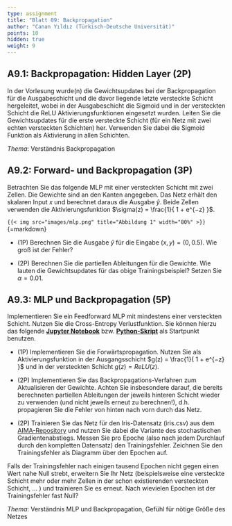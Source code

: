 ```yaml
---
type: assignment
title: "Blatt 09: Backpropagation"
author: "Canan Yıldız (Türkisch-Deutsche Universität)"
points: 10
hidden: true
weight: 9
---
```



## A9.1: Backpropagation: Hidden Layer (2P)

In der Vorlesung wurde(n) die Gewichtsupdates bei der Backpropagation für die Ausgabeschicht und die davor liegende letzte versteckte Schicht hergeleitet, wobei in der Ausgabeschicht die Sigmoid und in der versteckten Schicht die ReLU Aktivierungsfunktionen eingesetzt wurden.
Leiten Sie die Gewichtsupdates für die erste versteckte Schicht (für ein Netz mit zwei echten versteckten Schichten) her. Verwenden Sie dabei die Sigmoid Funktion als Aktivierung in allen Schichten.

*Thema*: Verständnis Backpropagation


## A9.2: Forward- und Backpropagation (3P)

Betrachten Sie das folgende MLP mit einer versteckten Schicht mit zwei Zellen. Die Gewichte sind an den Kanten angegeben. Das Netz erhält den skalaren Input $x$ und berechnet daraus die Ausgabe $\hat{y}$. Beide Zellen verwenden die Aktivierungsfunktion
$\sigma(z) = \frac{1}{ 1 + e^{−z} }$.

`{{< img src="images/mlp.png" title="Abbildung 1" width="80%" >}}`{=markdown}

*   (1P) Berechnen Sie die Ausgabe $\hat{y}$ für die Eingabe $(x,y)=(0, 0.5)$. Wie groß ist der Fehler?

*   (2P) Berechnen Sie die partiellen Ableitungen für die Gewichte. Wie lauten die Gewichtsupdates für das obige Trainingsbeispiel? Setzen Sie $\alpha = 0.01$.


## A9.3: MLP und Backpropagation (5P)

Implementieren Sie ein Feedforward MLP mit mindestens einer versteckten Schicht. Nutzen Sie die Cross-Entropy Verlustfunktion. Sie können hierzu das folgende [**Jupyter Notebook**](files/B09-two_layer_mlp-starter.ipynb) bzw. [**Python-Skript**](files/b09_two_layer_mlp_starter.py) als Startpunkt benutzen.

*   (1P) Implementieren Sie die Forwärtspropagation. Nutzen Sie als Aktivierungsfunktion in der Ausgangsschicht $g(z) = \frac{1}{ 1 + e^{−z} }$ und in der versteckten Schicht $g(z) = ReLU(z)$.

*   (2P) Implementieren Sie das Backpropagations-Verfahren zum Aktualisieren der Gewichte. Achten Sie insbesondere darauf, die bereits berechneten partiellen Ableitungen der jeweils hinteren Schicht wieder zu verwenden (und nicht jeweils erneut zu berechnen!), d.h. propagieren Sie die Fehler von hinten nach vorn durch das Netz.

*   (2P) Trainieren Sie das Netz für den Iris-Datensatz (iris.csv) aus dem [AIMA-Repository](https://github.com/aimacode/aima-data) und nutzen Sie dabei die Variante des stochastischen Gradientenabstiegs. Messen Sie pro Epoche (also nach jedem Durchlauf durch den kompletten Datensatz) den Trainingsfehler. Zeichnen Sie den Trainingsfehler als Diagramm über den Epochen auf.

Falls der Trainingsfehler nach einigen tausend Epochen nicht gegen einen Wert nahe Null strebt, erweitern Sie Ihr Netz (beispielsweise eine versteckte Schicht mehr oder mehr Zellen in der schon existierenden versteckten Schicht, ... ) und trainieren Sie es erneut. Nach wievielen Epochen ist der Trainingsfehler fast Null?

*Thema*: Verständnis MLP und Backpropagation, Gefühl für nötige Größe des Netzes
